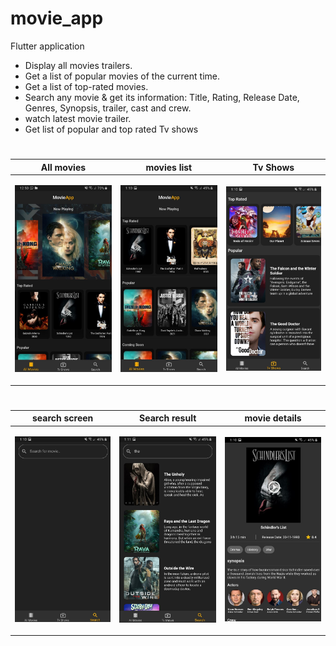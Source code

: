 # movie_app

Flutter application 
- Display all movies trailers.
- Get a list of popular movies of the current time.
- Get a list of top-rated movies.
- Search any movie & get its information: Title, Rating, Release Date, Genres, Synopsis, trailer, cast and crew.
- watch latest movie trailer.
- Get list of popular and top rated Tv shows


#
#




| All movies   | movies list | Tv Shows |
| -------------- | -------------- | -------------- |
| <p align="center"> <img src="screenshots/movieHome.jpg" width="100%"> </p> | <p align="center"> <img src="screenshots/movieLists.jpg" width="100%"> </p> | <p align="center"> <img src="screenshots/tvShows.jpg" width="100%"> </p> |



#
#




| search screen | Search result |movie details|
| -------------- | -------------- |-------------- |
| <p align="center"> <img src="screenshots/emptySearch.jpg" width="100%"> </p> | <p align="center"> <img src="screenshots/searchResult.jpg" width="100%"> </p> |  <p align="center"> <img src="screenshots/movieDetails.jpg" width="100%"> </p> | 



